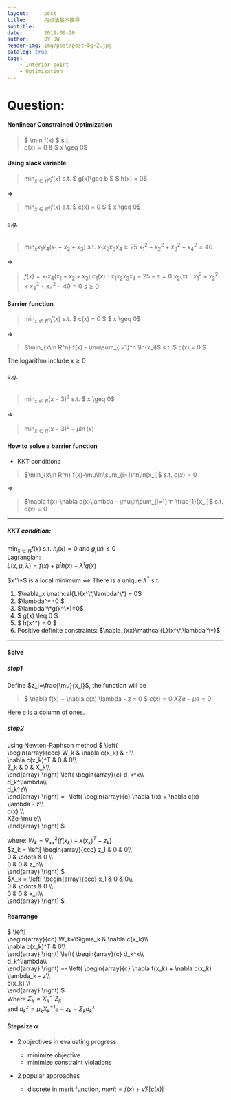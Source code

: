 ```yaml
---
layout:     post
title:      内点法基本推导
subtitle:   
date:       2019-09-20
author:     BY DW
header-img: img/post/post-bg-2.jpg
catalog: true
tags:
    - Interior point
    - Optimization
---
```


# Question:  
#### Nonlinear Constrained Optimization
>$ \min f(x) $
s.t.  
$c(x)=0$ & $ x \geq 0$  

#### Using slack variable  

>$\min_{x\in R^n} f(x)$
s.t.
$ g(x)\geq b $
$ h(x) = 0$ 

$\Rightarrow$

>$\min_{x\in R^n} f(x)$
s.t.
$ c(x) = 0 $
$ x \geq 0$ 

###### e.g.
> $\min_x x_1 x_4(x_1+x_2+x_3)$
s.t.
$x_1 x_2 x_3 x_4 \geq 25$
$x_1^2 + x_2^2 + x_3^2 + x_4^2 = 40$

$\Rightarrow$

> $f(x) = x_1 x_4(x_1+x_2+x_3)$
$c_1(x) : x_1 x_2 x_3 x_4 - 25 - s = 0$
$x_2(x) : x_1^2 + x_2^2 + x_3^2 + x_4^2 - 40 = 0$
$s \geq 0$

#### Barrier function
>$\min_{x\in R^n} f(x)$
s.t.
$ c(x) = 0 $
$ x \geq 0$ 

$\Rightarrow$

>$\min_{x\in R^n} f(x) - \mu\sum_{i=1}^n \ln(x_i)$
s.t.
$ c(x) = 0 $

The logarithm include $x\geq 0$

###### e.g.
>$\min_{x\in R} (x-3)^2$
s.t.
$ x \geq 0$

$\Rightarrow$

>$\min_{x\in R} (x-3)^2 - \mu\ln(x)$

#### How to solve a barrier function  
+ KKT conditions  

> $\min_{x\in R^n} f(x)-\mu\ln\sum_{i=1}^n\ln(x_i)$
s.t.
$c(x)=0$

$\Rightarrow$

> $\nabla f(x)-\nabla c(x)\lambda - \mu\ln\sum_{i=1}^n \frac{1}{x_i}$
s.t.
$c(x)=0$  
  
***  

##### KKT condition:  
$\min_{x\in R} f(x)$ s.t. $h_i(x)=0$ and $g_j(x)\leq 0$  
Lagrangian:  
$L(x,\mu,\lambda) = f(x)+\mu^th(x) + \lambda^t g(x)$  

$x^\*$ is a local minimum $\Leftrightarrow$ There is a unique $\lambda^*$ s.t.   
1. $\nabla_x \mathcal{L}(x^\*,\lambda^\*) = 0$
2. $\lambda^\*>0 $
3. $\lambda^\*g(x^\*)=0$
4. $ g(x) \leq 0 $
5. $ h(x^\*) = 0 $
6. Positive definite constraints: $\nabla_{xx}\mathcal{L}(x^\*,\lambda^\*)$  

---

#### Solve 
##### step1
Define $z_i=\frac{\mu}{x_i}$, the function will be
>$ \nabla f(x) + \nabla c(x) \lambda - z = 0 $
$c(x) = 0$
$XZe-\mu e = 0$

Here $e$ is a column of ones.

##### step2
using Newton-Raphson method
$
\left(              
  \begin{array}{ccc}
    W_k & \nabla c(x_k) & -I\\\\  
    \nabla c(x_k)^T & 0 & 0\\\\  
    Z_k & 0 & X_k\\\\  
  \end{array}
\right)
\left(
    \begin{array}{c}
    d_k^x\\\\  
    d_k^\lambda\\\\  
    d_k^z\\\\  
    \end{array}
\right)
 =-
\left(
    \begin{array}{c}
    \nabla f(x) + \nabla c(x) \lambda - z\\\\  
    c(x) \\\\  
    XZe-\mu e\\\\  
    \end{array}
\right)
$  

where:
$W_k = \nabla_{xx}^2 (f(x_k)+x(x_k)^T -z_k)$  
$z_k = 
\left[
    \begin{array}{ccc}
    z_1 & 0 & 0\\\\  
    0 & \cdots & 0 \\\\  
    0 & 0 & z_n\\\\  
    \end{array}
\right]
$  
$X_k = 
\left[
    \begin{array}{ccc}
    x_1 & 0 & 0\\\\  
    0 & \cdots & 0 \\\\  
    0 & 0 & x_n\\\\  
    \end{array}
\right]
$
  
#### Rearrange
$
\left[                 
  \begin{array}{cc}
    W_k+\Sigma_k & \nabla c(x_k)\\\\    
    \nabla c(x_k)^T & 0\\\\    
  \end{array}
\right]
\left(
    \begin{array}{c}
    d_k^x\\\\  
    d_k^\lambda\\\\  
    \end{array}
\right)
=-
\left(
    \begin{array}{c}
    \nabla f(x_k) + \nabla c(x_k) \lambda_k - z\\\\  
    c(x_k) \\\\  
    \end{array}
\right)
$  
Where $\Sigma_k = X_k^{-1}Z_k$  
and $d_k^z = \mu_kX_k^{-1}e-z_k-\Sigma_kd_k^x$  

#### Stepsize $\alpha$
+ 2 objectives in evaluating progress
  * minimize objective
  * minimize constraint violations

+ 2 popular approaches
  * discrete in merit function, $merit =f(x)+\nu \sum \lvert c(x) \rvert$  

